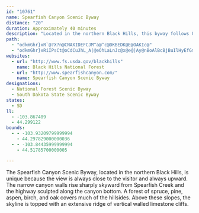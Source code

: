 ```yaml
---
id: "10761"
name: Spearfish Canyon Scenic Byway
distance: "20"
duration: Approximately 40 minutes
description: "Located in the northern Black Hills, this byway follows US 14A through Spearfish Canyon. The narrow canyon walls rise sharply skyward from Spearfish Creek as the highway winds through the canyon."
path:
  - "odkmGhr}xR`@?X?n@CNAXIDEFCJM^a@^c@DKBEDK@E@OAKIc@"
  - "odkmGhr}xRiIPsCt@oCdCuJhL_A|@eOhLaLnJc@x@e@|Ay@nBoAlBcBjBuIlHyEfGmEhGsA|BYz@s@dJeBfGy@rFs@hC_@rBE|AS`A}HrMsBzC_@Rm@HcCk@q@E}@LyDlA{Bb@sMnBiA\\y\\bN{@^mA`AeAbBwElKsAbEuApFm@nENfJK`FS~Au@rDiArD}@fBcAlAsFfGgFjFo@~@{IbTiHhLaA`CUdB_AxByKpSeAvAoExDaFxCyBx@sDr@cADyAQ_IgBuA@u@\\_@XcA~AgEjIiAvCiAzDcA~EUfBEpC?nFCd@[z@i@\\sBG}FnAqBDkA_@iA{@kFyH_AgAcC_BuA_@wAM_BFoMrDsBV_BKmAYuByAcAqAkO}VcAaCmBsI{@mBcAsAkLmLcBsAsBm@aKKyAg@cAkAs@sBKyBR_CVsAvAgFNgBIwAk@_BcAy@_@G}@Du@L}FfBsBp@gFjDs@Lu@?sAe@sBaCwGmFyD_EqAq@qAAq@Ro@j@{Q|TsA~@_ADi@Km@]{@cAmAgGUkBEsAJ}@No@bAmCNiBEiASkA[w@q@u@_A_@cAG{Dh@wBbAiEtEgA~@o@ZsATy@Ku@c@u@u@m@mAy@wCcCuKe@gAYc@gAUeG_@{Bk@yBkAsEgDiCaC}@eBQoA?k@?m@NwA`@sAr@aA\\YxAq@`AGbAHjDdAnAAx@c@p@{@\\_ADm@?eB[sByAkGmB}FiAcCyAmB}BuBmAy@kBy@wBk@_BSyACyBNqKzBc@LcAv@{@jAmEbLsArBw@j@_BXyAMyAw@o@aAaJ{WsA{B}@q@k@SyKgBq@k@_@y@Oy@O{ACkAHyANgAb@oAbDcFd@kAJ_AHkBHiECqDa@uCy@_EaEgMk@uAs@qA_AiA_@]sBy@sAMoA?cDl@qAJuBMyCk@eEJoCe@u@Es@Lm@\\{BhCi@^iAJcAYe@m@Yk@cAgD_AeESaCHsEEgB]sC_@cBeA}B}ByDyBeCiBm@mAEsFl@cFmAs@?c@Fo@b@s@z@iBfFc@v@q@j@w@Ta@?w@Qk@_@kE}DaAe@cAS}BNiDbAsB~@y@x@cDhEs@\\o@DiAWi@g@Ye@YaAEq@?eBx@gFC{BYkAo@}@_@UcAWe@AeAPwEzAcB@}@OyE}Am[oLmAaAy@sAUy@O_AIkAD_C|@mFDyAIy@_@gAcAeAuASqFJoBc@w@a@eAgAcDeFs@u@o@Ui@Ae@Pc@ZgKnLo@\\w@Fq@Gs@_@_AkAc@gB_AgJYsBe@{Bi@yAcAqBi@s@qGuFeBqB{GaLcBmBoAeAmBy@oBYcGBsBKiA_@iAy@aAsAu@iBoA}Gy@kCcAaBoAmAcBw@kNeCcPwEy@KeAFiDp@kGEy@DaGzC_BPoAQiAm@y@y@eM{Te@k@{CcBy@|FoG|_ASdAi@xAeArAcAp@i@LsQ~CeSzDiSlDaDXu@?}B?cGYyPyAgKmAeJq@cF?{Gx@YNmATUDoATmB^oB\\uNfCYD_APq@Hy@JmBTS@uAPUDUDWFWDgATUHWDyAd@WHWHi@R_A^[La@Po@^QFm@^OH]TOF{@h@y@l@y@j@IHC@m@b@"
websites:
  - url: "http://www.fs.usda.gov/blackhills"
    name: Black Hills National Forest
  - url: "http://www.spearfishcanyon.com/"
    name: Spearfish Canyon Scenic Byway
designations:
  - National Forest Scenic Byway
  - South Dakota State Scenic Byway
states:
  - SD
ll:
  - -103.867409
  - 44.299122
bounds:
  - - -103.93209799999994
    - 44.297829000000036
  - - -103.84435999999994
    - 44.51785700000005

---
```


<p>The Spearfish Canyon Scenic Byway, located in the northern Black Hills, is unique because the view is always close to the visitor and always upward.  The narrow canyon walls rise sharply skyward from Spearfish Creek and the highway sculpted along the canyon bottom.  A forest of spruce, pine, aspen, birch, and oak covers much of the hillsides.  Above these slopes, the skyline is topped with an extensive ridge of vertical walled limestone cliffs.  </p>
